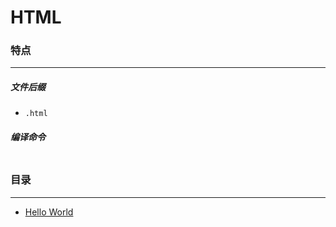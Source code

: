 HTML
===

### 特点
---
##### 文件后缀
* `.html`

##### 编译命令
```

```

### 目录
---
* [Hello World](https://github.com/PFei-He/Language-Study-Note/tree/master/HTML/Hello%20World)
